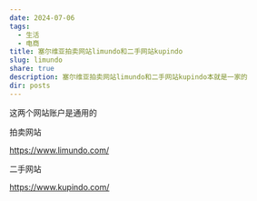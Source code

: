 ```yaml
---
date: 2024-07-06
tags:
  - 生活
  - 电商
title: 塞尔维亚拍卖网站limundo和二手网站kupindo
slug: limundo
share: true
description: 塞尔维亚拍卖网站limundo和二手网站kupindo本就是一家的
dir: posts
---
```


这两个网站账户是通用的

拍卖网站

https://www.limundo.com/


二手网站

https://www.kupindo.com/

